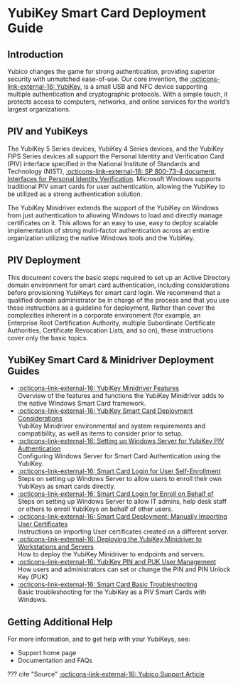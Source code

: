 # YubiKey Smart Card Deployment Guide

## Introduction

Yubico changes the game for strong authentication, providing superior security with unmatched ease-of-use. Our core invention, the [:octicons-link-external-16: YubiKey](https://www.yubico.com/products/yubikey-hardware/), is a small USB and NFC device supporting multiple authentication and cryptographic protocols. With a simple touch, it protects access to computers, networks, and online services for the world’s largest organizations.

## PIV and YubiKeys

The YubiKey 5 Series devices, YubiKey 4 Series devices, and the YubiKey FIPS Series devices all support the Personal Identity and Verification Card (PIV) interface specified in the National Institute of Standards and Technology (NIST), [:octicons-link-external-16: SP 800-73-4 document, Interfaces for Personal Identity Verification](https://csrc.nist.gov/publications/detail/sp/800-73/4/final). Microsoft Windows supports traditional PIV smart cards for user authentication, allowing the YubiKey to be utilized as a strong authentication solution.

The YubiKey Minidriver extends the support of the YubiKey on Windows from just authentication to allowing Windows to load and directly manage certificates on it. This allows for an easy to use, easy to deploy scalable implementation of strong multi-factor authentication across an entire organization utilizing the native Windows tools and the YubiKey.

## PIV Deployment

This document covers the basic steps required to set up an Active Directory domain environment for smart card authentication, including considerations before provisioning YubiKeys for smart card login. We recommend that a qualified domain administrator be in charge of the process and that you use these instructions as a guideline for deployment. Rather than cover the complexities inherent in a corporate environment (for example, an Enterprise Root Certification Authority, multiple Subordinate Certificate Authorities, Certificate Revocation Lists, and so on), these instructions cover only the basic topics.

 

## YubiKey Smart Card & Minidriver Deployment Guides

- [:octicons-link-external-16: YubiKey Minidriver Features](https://support.yubico.com/support/solutions/articles/15000032351-yubikey-minidriver-features)  
    Overview of the features and functions the YubiKey Minidriver adds to the native Windows Smart Card framework.
- [:octicons-link-external-16: YubiKey Smart Card Deployment Considerations](https://support.yubico.com/support/solutions/articles/15000032352-yubikey-smart-card-deployment-considerations)   
    YubiKey Minidriver environmental and system requirements and compatibility, as well as items to consider prior to setup.
- [:octicons-link-external-16: Setting up Windows Server for YubiKey PIV Authentication](https://support.yubico.com/support/solutions/articles/15000033340-setting-up-windows-server-for-yubikey-piv-authentication)  
    Configuring Windows Server for Smart Card Authentication using the YubiKey.
- [:octicons-link-external-16: Smart Card Login for User Self-Enrollment](https://support.yubico.com/support/solutions/articles/15000033341-setting-up-smart-card-login-for-user-self-enrollment)  
    Steps on setting up Windows Server to allow users to enroll their own YubiKeys as smart cards directly.
- [:octicons-link-external-16: Smart Card Login for Enroll on Behalf of](https://support.yubico.com/support/solutions/articles/15000033342-setting-up-smart-card-login-for-enroll-on-behalf-of)  
    Steps on setting up Windows Server to allow IT admins, help desk staff or others to enroll YubiKeys on behalf of other users.
- [:octicons-link-external-16: Smart Card Deployment: Manually Importing User Certificates](https://support.yubico.com/support/solutions/articles/15000033343-smart-card-deployment-manually-importing-user-certificates)  
    Instructions on importing User certificates created on a different server.
- [:octicons-link-external-16: Deploying the YubiKey Minidriver to Workstations and Servers](https://support.yubico.com/support/solutions/articles/15000033344-deploying-the-yubikey-minidriver-to-workstations-and-servers)  
    How to deploy the YubiKey Minidriver to endpoints and servers.
- [:octicons-link-external-16: YubiKey PIN and PUK User Management](https://support.yubico.com/support/solutions/articles/15000033345-yubikey-pin-and-puk-user-management)  
    How users and administrators can set or change the PIN and PIN Unlock Key (PUK)
- [:octicons-link-external-16: Smart Card Basic Troubleshooting](https://support.yubico.com/support/solutions/articles/15000033346-smart-card-basic-troubleshooting)  
    Basic troubleshooting for the YubiKey as a PIV Smart Cards with Windows.

## Getting Additional Help

For more information, and to get help with your YubiKeys, see:
- Support home page 
- Documentation and FAQs

??? cite "Source"
    [:octicons-link-external-16: Yubico Support Article](https://support.yubico.com/hc/en-us/articles/360013707820-YubiKey-Smart-Card-Deployment-Guide)